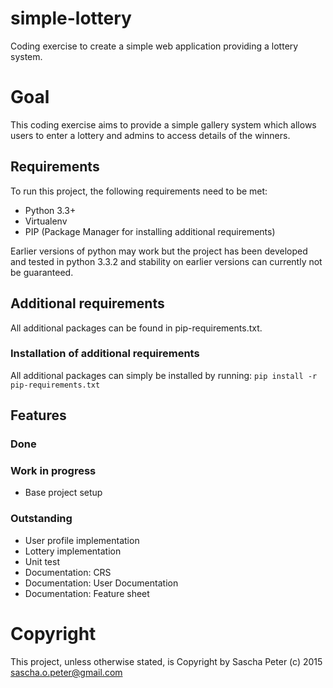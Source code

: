 # simple-lottery

Coding exercise to create a simple web application providing a lottery system.

# Goal
This coding exercise aims to provide a simple gallery system which allows
users to enter a lottery and admins to access details of the winners.

## Requirements
To run this project, the following requirements need to be met:
* Python 3.3+
* Virtualenv
* PIP (Package Manager for installing additional requirements)

Earlier versions of python may work but the project has been developed and tested in 
python 3.3.2 and stability on earlier versions can currently not be guaranteed.

## Additional requirements
All additional packages can be found in pip-requirements.txt.

### Installation of additional requirements
All additional packages can simply be installed by running:
`pip install -r pip-requirements.txt`

## Features

### Done

### Work in progress
* Base project setup

### Outstanding
* User profile implementation
* Lottery implementation
* Unit test
* Documentation: CRS
* Documentation: User Documentation
* Documentation: Feature sheet

# Copyright
This project, unless otherwise stated, is Copyright by Sascha Peter (c) 2015 sascha.o.peter@gmail.com
